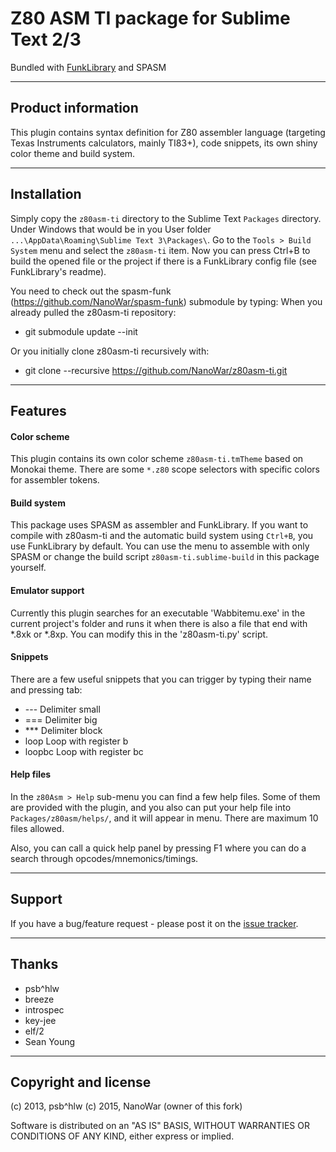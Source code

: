 # Z80 ASM TI package for Sublime Text 2/3
Bundled with [FunkLibrary](https://github.com/NanoWar/FunkLibrary) and SPASM

---

## Product information

This plugin contains syntax definition for Z80 assembler language (targeting Texas Instruments calculators, mainly TI83+), code snippets, its own shiny color theme and build system.

---

## Installation

Simply copy the `z80asm-ti` directory to the Sublime Text `Packages` directory. Under Windows that would be in you User folder `...\AppData\Roaming\Sublime Text 3\Packages\`.
Go to the `Tools > Build System` menu and select the `z80asm-ti` item. Now you can press Ctrl+B to build the opened file or the project if there is a FunkLibrary config file (see FunkLibrary's readme).

You need to check out the spasm-funk (https://github.com/NanoWar/spasm-funk) submodule by typing:
When you already pulled the z80asm-ti repository:
* git submodule update --init

Or you initially clone z80asm-ti recursively with:
* git clone --recursive https://github.com/NanoWar/z80asm-ti.git

---

## Features

#### Color scheme

This plugin contains its own color scheme `z80asm-ti.tmTheme` based on Monokai theme. There are some `*.z80` scope selectors with specific colors for assembler tokens.


#### Build system

This package uses SPASM as assembler and FunkLibrary. If you want to compile with z80asm-ti and the automatic build system using `Ctrl+B`, you use FunkLibrary by default. You can use the menu to assemble with only SPASM or change the build script `z80asm-ti.sublime-build` in this package yourself.


#### Emulator support

Currently this plugin searches for an executable 'Wabbitemu.exe' in the current project's folder and runs it when there is also a file that end with *.8xk or *.8xp. You can modify this in the 'z80asm-ti.py' script.


#### Snippets

There are a few useful snippets that you can trigger by typing their name and pressing tab:

* --- Delimiter small
* === Delimiter big
* *** Delimiter block
* loop Loop with register b
* loopbc Loop with register bc


#### Help files

In the `z80Asm > Help` sub-menu you can find a few help files. Some of them are provided with the plugin, and you also can put your help file into `Packages/z80asm/helps/`, and it will appear in menu. There are maximum 10 files allowed.

Also, you can call a quick help panel by pressing F1 where you can do a search through opcodes/mnemonics/timings.

---

## Support

If you have a bug/feature request - please post it on the [issue tracker](https://github.com/NanoWar/sublime-text-z80asm-ti/issues).

---

## Thanks

* psb^hlw
* breeze
* introspec
* key-jee
* elf/2
* Sean Young

---

## Copyright and license

(c) 2013, psb^hlw
(c) 2015, NanoWar (owner of this fork)

Software is distributed on an "AS IS" BASIS, WITHOUT WARRANTIES OR CONDITIONS OF ANY KIND, either express or implied.
